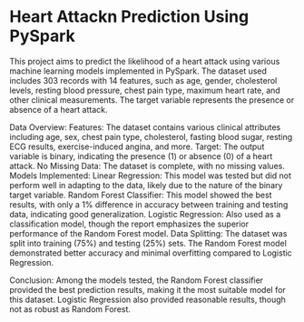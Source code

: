 # Heart Attackn Prediction Using PySpark
This project aims to predict the likelihood of a heart attack using various machine learning models implemented in PySpark. The dataset used includes 303 records with 14 features, such as age, gender, cholesterol levels, resting blood pressure, chest pain type, maximum heart rate, and other clinical measurements. The target variable represents the presence or absence of a heart attack.

Data Overview:
Features: The dataset contains various clinical attributes including age, sex, chest pain type, cholesterol, fasting blood sugar, resting ECG results, exercise-induced angina, and more.
Target: The output variable is binary, indicating the presence (1) or absence (0) of a heart attack.
No Missing Data: The dataset is complete, with no missing values.
Models Implemented:
Linear Regression: This model was tested but did not perform well in adapting to the data, likely due to the nature of the binary target variable.
Random Forest Classifier: This model showed the best results, with only a 1% difference in accuracy between training and testing data, indicating good generalization.
Logistic Regression: Also used as a classification model, though the report emphasizes the superior performance of the Random Forest model.
Data Splitting:
The dataset was split into training (75%) and testing (25%) sets. The Random Forest model demonstrated better accuracy and minimal overfitting compared to Logistic Regression.

Conclusion:
Among the models tested, the Random Forest classifier provided the best prediction results, making it the most suitable model for this dataset. Logistic Regression also provided reasonable results, though not as robust as Random Forest.
